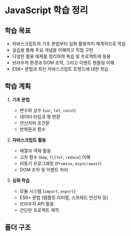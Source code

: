 # JavaScript 학습 정리

## 학습 목표
- 자바스크립트의 기초 문법부터 심화 활용까지 체계적으로 학습
- 실습을 통해 주요 개념을 이해하고 직접 구현
- 다양한 활용 예제를 정리하여 복습 및 프로젝트에 응용
- 브라우저 환경과 DOM 조작, 그리고 이벤트 핸들링 이해
- ES6+ 문법과 최신 자바스크립트 트렌드에 대한 학습

## 학습 계획
1. **기초 문법**
   - 변수와 상수 (`var`, `let`, `const`)
   - 데이터 타입과 형 변환
   - 연산자와 조건문
   - 반복문과 함수

2. **자바스크립트 활용**
   - 배열과 객체 활용
   - 고차 함수 (`map`, `filter`, `reduce`) 이해
   - 비동기 프로그래밍 (`Promise`, `async/await`)
   - DOM 조작 및 이벤트 처리

3. **심화 학습**
   - 모듈 시스템 (`import`, `export`)
   - ES6+ 문법 (템플릿 리터럴, 스프레드 연산자 등)
   - 브라우저 API 활용
   - 간단한 프로젝트 제작

## 폴더 구조

